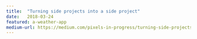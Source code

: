 ```yaml
---
title:  "Turning side projects into a side project"
date:   2018-03-24  
featured: a-weather-app
medium-url: https://medium.com/pixels-in-progress/turning-side-projects-into-a-side-project-d27a2112b520
---
```

